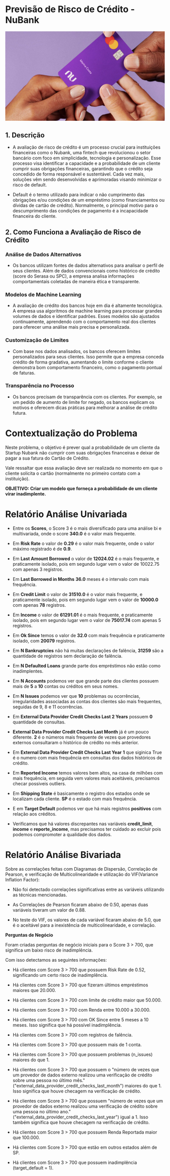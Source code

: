 # Previsão de Risco de Crédito - NuBank

![cartao_nubank](images/cartao-nubank.jpg)

## 1. Descrição 

- A avaliação de risco de crédito é um processo crucial para instituições financeiras como o Nubank, uma fintech que revolucionou o setor bancário com foco em simplicidade, tecnologia e personalização. Esse processo visa identificar a capacidade e a probabilidade de um cliente cumprir suas obrigações financeiras, garantindo que o crédito seja concedido de forma responsável e sustentável.
Cada vez mais, soluções vêm sendo desenvolvidas e aprimoradas visando minimizar o risco de default.

- Default é o termo utilizado para indicar o não cumprimento das obrigações e/ou condições de um empréstimo (como financiamentos ou dívidas de cartão de crédito). Normalmente, o principal motivo para o descumprimento das condições de pagamento é a incapacidade financeira do cliente.

## 2. Como Funciona a Avaliação de Risco de Crédito

### Análise de Dados Alternativos

- Os bancos utilizam fontes de dados alternativos para analisar o perfil de seus clientes. Além de dados convencionais como histórico de crédito (score do Serasa ou SPC), a empresa analisa informações comportamentais coletadas de maneira ética e transparente.

### Modelos de Machine Learning

- A avaliação de crédito dos bancos hoje em dia é altamente tecnológica. A empresa usa algoritmos de machine learning para processar grandes volumes de dados e identificar padrões. Esses modelos são ajustados continuamente, aprendendo com o comportamento real dos clientes para oferecer uma análise mais precisa e personalizada.

### Customização de Limites

- Com base nos dados analisados, os bancos oferecem limites personalizados para seus clientes. Isso permite que a empresa conceda crédito de forma gradativa, aumentando o limite conforme o cliente demonstra bom comportamento financeiro, como o pagamento pontual de faturas.

### Transparência no Processo

- Os bancos precisam de transparência com os clientes. Por exemplo, se um pedido de aumento de limite for negado, os bancos explicam os motivos e oferecem dicas práticas para melhorar a análise de crédito futura.

# Contextualização do Problema

Neste problema, o objetivo é prever qual a probabilidade de um cliente da Startup Nubank não cumprir com suas obrigações financeiras e deixar de pagar a sua fatura do Cartão de Crédito.

Vale ressaltar que essa avaliação deve ser realizada no momento em que o cliente solicita o cartão (normalmente no primeiro contato com a instituição).

**OBJETIVO: Criar um modelo que forneça a probabilidade de um cliente virar inadimplente.**

# Relatório Análise Univariada

- Entre os **Scores**, o Score 3 é o mais diversificado para uma análise bi e multivariada, onde o score **340.0** é o valor mais frequente.

- Em **Risk Rate** o valor de **0.29** é o valor mais frequente, onde o valor máximo registrado é de **0.9**.

- Em **Last Amount Borrowed** o valor de **12024.02** é o mais frequente, e praticamente isolado, pois em segundo lugar vem o valor de 10022.75 com apenas 3 registros.

- Em **Last Borrowed in Months** **36.0** meses é o intervalo com mais frequência.

- Em **Credit Limit** o valor de **31510.0** é o valor mais frequente, e praticamente isolado, pois em segundo lugar vem o valor de **10000.0** com apenas **78** registros.

- Em **Income** o valor de **61291.01** é o mais frequente, e praticamente isolado, pois em segundo lugar vem o valor de **75017.74** com apenas 5 registros.

- Em **Ok Since** temos o valor de **32.0** com mais frequência e praticamente isolado, com **20079** registros.

- Em **N Bankruptcies** não há muitas declarações de falência, **31259** são a quantidade de registros sem declaração de falência.

- Em **N Defaulted Loans** grande parte dos empréstimos não estão como inadimplentes.

- Em **N Accounts** podemos ver que grande parte dos clientes possuem mais de **5** a **10** contas ou créditos em seus nomes.

- Em **N Issues** podemos ver que **10** problemas ou ocorrências, irregularidades associadas as contas dos clientes são mais frequentes, seguidas de 9, 8 e 11 ocorrências.

- Em **External Data Provider Credit Checks Last 2 Years** possuem **0** quantidade de consultas.

- **External Data Provider Credit Checks Last Month** já é um pouco diferente. **2** é o números mais frequente de vezes que provedores externos consultaram o histórico de crédito no mês anterior.

- Em **External Data Provider Credit Checks Last Year** **1** que siginica True é o numero com mais frequência em consultas dos dados históricos de crédito.

- Em **Reported Income** temos valores bem altos, na casa de milhões com mais frequência, em seguida vem valores mais aceitáveis, precisamos checar possiveis outliers.

- Em **Shipping State** é basicamente o registro dos estados onde se localizam cada cliente. **SP** é o estado com mais frequência.

- E em **Target Default** podemos ver que há mais registros **positivos** com relação aos créditos.

- Verificamos que  há valores discrepantes nas variáveis **credit_limit**, **income** e **reporte_income**, mas precisamos ter cuidado ao excluir pois podemos compromoter a qualidade dos dados.

# Relatório Análise Bivariada

Sobre as correlações feitas com Diagramas de Dispersão, Correlação de Pearson, e verificação de Multicolinearidade e utilização do VIF(Variance Inflation Factor):

- Não foi detectado correlações significativas entre as variáveis utilizando as técnicas mencionadas. 

- As Correlações de Pearson ficaram abaixo de 0.50, apenas duas variáveis tiveram um valor de 0.88. 

- No teste do VIF, os valores de cada variável ficaram abaixo de 5.0, que é o aceitável para a inexistência de multicolinearidade, e correlação. 

**Perguntas de Negócio**

Foram criadas perguntas de negócio iniciais para o Score 3 > 700, que significa um baixo risco de inadimplência. 

Com isso detectamos as seguintes informações:

- Há clientes com Score 3 > 700 que possuem Risk Rate de 0.52, significando um certo risco de inadimplência.

- Há clientes com Score 3 > 700 que fizeram últimos empréstimos maiores que 20.000.

- Há clientes com Score 3 > 700 com limite de crédito maior que 50.000.

- Há clientes com Score 3 > 700 com Renda entre 10.000 a 30.000.

- Há clientes com Score 3 > 700 com OK Since entre 5 meses a 10 meses. Isso significa que há possível inadimplência.

- Há clientes com Score 3 > 700 com registros de falência.

- Há clientes com Score 3 > 700 que possuem mais de 1 conta.

- Há clientes com Score 3 > 700 que possuem problemas (n_issues) maiores do que 1.

- Há clientes com Score 3 > 700 que possuem o "número de vezes que um provedor de dados externo realizou uma verificação de crédito sobre uma pessoa no último mês."("external_data_provider_credit_checks_last_month") maiores do que 1. Isso significa que houve checagem na verificação de crédito.

- Há clientes com Score 3 > 700 que possuem "número de vezes que um provedor de dados externo realizou uma verificação de crédito sobre uma pessoa no último ano."("external_data_provider_credit_checks_last_year") igual a 1. Isso também significa que houve checagem na verificação de crédito.

- Há clientes com Score 3 > 700 que possuem Renda Reportada maior que 100.000.

- Há clientes com Score 3 > 700 que estão em outros estados além de SP.

- Há clientes com Score 3 > 700 que possuem inadimplência (target_default = 1).
